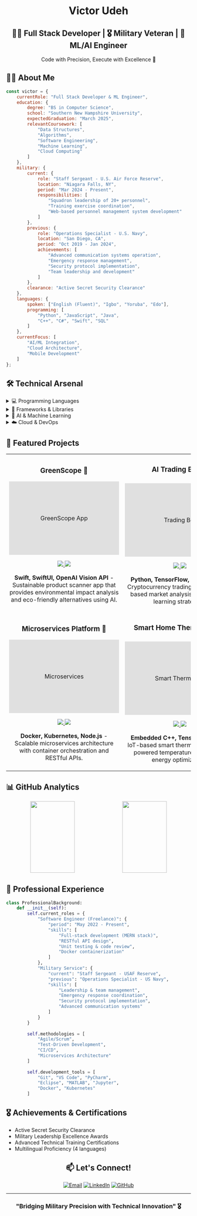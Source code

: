 <div align="center">
  
# Victor Udeh

## 👨‍💻 Full Stack Developer | 🎖️ Military Veteran | 🤖 ML/AI Engineer



Code with Precision, Execute with Excellence 🎯

</div>

## 👨‍💻 About Me
```javascript
const victor = {
    currentRole: "Full Stack Developer & ML Engineer",
    education: {
        degree: "BS in Computer Science",
        school: "Southern New Hampshire University",
        expectedGraduation: "March 2025",
        relevantCoursework: [
            "Data Structures",
            "Algorithms",
            "Software Engineering",
            "Machine Learning",
            "Cloud Computing"
        ]
    },
    military: {
        current: {
            role: "Staff Sergeant - U.S. Air Force Reserve",
            location: "Niagara Falls, NY",
            period: "Mar 2024 - Present",
            responsibilities: [
                "Squadron leadership of 20+ personnel",
                "Training exercise coordination",
                "Web-based personnel management system development"
            ]
        },
        previous: {
            role: "Operations Specialist - U.S. Navy",
            location: "San Diego, CA",
            period: "Oct 2019 - Jan 2024",
            achievements: [
                "Advanced communication systems operation",
                "Emergency response management",
                "Security protocol implementation",
                "Team leadership and development"
            ]
        },
        clearance: "Active Secret Security Clearance"
    },
    languages: {
        spoken: ["English (Fluent)", "Igbo", "Yoruba", "Edo"],
        programming: [
            "Python", "JavaScript", "Java", 
            "C++", "C#", "Swift", "SQL"
        ]
    },
    currentFocus: [
        "AI/ML Integration",
        "Cloud Architecture",
        "Mobile Development"
    ]
};
```

## 🛠️ Technical Arsenal

<details>
<summary>💻 Programming Languages</summary>
<br>
<p align="left">
  <img src="https://img.shields.io/badge/Python-3776AB?style=for-the-badge&logo=python&logoColor=white"/>
  <img src="https://img.shields.io/badge/JavaScript-F7DF1E?style=for-the-badge&logo=javascript&logoColor=black"/>
  <img src="https://img.shields.io/badge/TypeScript-007ACC?style=for-the-badge&logo=typescript&logoColor=white"/>
  <img src="https://img.shields.io/badge/Java-ED8B00?style=for-the-badge&logo=java&logoColor=white"/>
  <img src="https://img.shields.io/badge/C++-00599C?style=for-the-badge&logo=c%2B%2B&logoColor=white"/>
  <img src="https://img.shields.io/badge/C%23-239120?style=for-the-badge&logo=c-sharp&logoColor=white"/>
  <img src="https://img.shields.io/badge/Swift-FA7343?style=for-the-badge&logo=swift&logoColor=white"/>
  <img src="https://img.shields.io/badge/HTML5-E34F26?style=for-the-badge&logo=html5&logoColor=white"/>
  <img src="https://img.shields.io/badge/CSS3-1572B6?style=for-the-badge&logo=css3&logoColor=white"/>
  <img src="https://img.shields.io/badge/SQL-4479A1?style=for-the-badge&logo=mysql&logoColor=white"/>
</p>
</details>

<details>
<summary>🚀 Frameworks & Libraries</summary>
<br>
<p align="left">
  <img src="https://img.shields.io/badge/React-20232A?style=for-the-badge&logo=react&logoColor=61DAFB"/>
  <img src="https://img.shields.io/badge/Node.js-43853D?style=for-the-badge&logo=node.js&logoColor=white"/>
  <img src="https://img.shields.io/badge/Express-000000?style=for-the-badge&logo=express&logoColor=white"/>
  <img src="https://img.shields.io/badge/React_Native-20232A?style=for-the-badge&logo=react&logoColor=61DAFB"/>
  <img src="https://img.shields.io/badge/Flutter-02569B?style=for-the-badge&logo=flutter&logoColor=white"/>
  <img src="https://img.shields.io/badge/SwiftUI-000000?style=for-the-badge&logo=swift&logoColor=white"/>
  <img src="https://img.shields.io/badge/MongoDB-4EA94B?style=for-the-badge&logo=mongodb&logoColor=white"/>
  <img src="https://img.shields.io/badge/REST_APIs-FF6C37?style=for-the-badge&logo=postman&logoColor=white"/>
</p>
</details>

<details>
<summary>🧠 AI & Machine Learning</summary>
<br>
<p align="left">
  <img src="https://img.shields.io/badge/TensorFlow-FF6F00?style=for-the-badge&logo=tensorflow&logoColor=white"/>
  <img src="https://img.shields.io/badge/OpenAI-412991?style=for-the-badge&logo=openai&logoColor=white"/>
  <img src="https://img.shields.io/badge/GPT-412991?style=for-the-badge&logo=openai&logoColor=white"/>
  <img src="https://img.shields.io/badge/Computer_Vision-76B900?style=for-the-badge&logo=nvidia&logoColor=white"/>
  <img src="https://img.shields.io/badge/LLMs-FF6B6B?style=for-the-badge&logo=openai&logoColor=white"/>
</p>
</details>

<details>
<summary>☁️ Cloud & DevOps</summary>
<br>
<p align="left">
  <img src="https://img.shields.io/badge/Docker-2496ED?style=for-the-badge&logo=docker&logoColor=white"/>
  <img src="https://img.shields.io/badge/Kubernetes-326CE5?style=for-the-badge&logo=kubernetes&logoColor=white"/>
  <img src="https://img.shields.io/badge/AWS-232F3E?style=for-the-badge&logo=amazon-aws&logoColor=white"/>
  <img src="https://img.shields.io/badge/GCP-4285F4?style=for-the-badge&logo=google-cloud&logoColor=white"/>
  <img src="https://img.shields.io/badge/CI/CD-2088FF?style=for-the-badge&logo=github-actions&logoColor=white"/>
</p>
</details>

## 🌟 Featured Projects

<table>
  <tr>
    <td width="50%">
      <h3 align="center">GreenScope 🌿</h3>
      <div align="center">  
        <div style="width: 300px; height: 200px; background-color: #e0e0e0; display: flex; justify-content: center; align-items: center;">
          <span>GreenScope App</span>
        </div>
        <p>
          <a href="https://github.com/vhicktour/greenscope">
            <img src="https://img.shields.io/badge/Code-black?style=for-the-badge&logo=github"/>
          </a>  
          <a href="#">
            <img src="https://img.shields.io/badge/Demo-00C7B7?style=for-the-badge&logo=appstore"/>
          </a>
        </p>
        <p><strong>Swift, SwiftUI, OpenAI Vision API</strong> - Sustainable product scanner app that provides environmental impact analysis and eco-friendly alternatives using AI.</p>
      </div>
    </td>
    <td width="50%">
      <h3 align="center">AI Trading Bot 📈</h3>
      <div align="center">  
        <div style="width: 300px; height: 200px; background-color: #e0e0e0; display: flex; justify-content: center; align-items: center;">
          <span>Trading Bot</span>
        </div>
        <p>
          <a href="https://github.com/vhicktour/trading-bot">
            <img src="https://img.shields.io/badge/Code-black?style=for-the-badge&logo=github"/>
          </a>  
          <a href="https://trading-bot-demo.herokuapp.com">
            <img src="https://img.shields.io/badge/Demo-00C7B7?style=for-the-badge&logo=netlify"/>
          </a>
        </p>
        <p><strong>Python, TensorFlow, OpenAI API</strong> - Cryptocurrency trading bot with GPT-based market analysis and deep Q-learning strategies.</p>
      </div>
    </td>
  </tr>
  <tr>
    <td width="50%">
      <h3 align="center">Microservices Platform 🔄</h3>
      <div align="center">
        <div style="width: 300px; height: 200px; background-color: #e0e0e0; display: flex; justify-content: center; align-items: center;">
          <span>Microservices</span>
        </div>
        <p>
          <a href="https://github.com/vhicktour/microservices">
            <img src="https://img.shields.io/badge/Code-black?style=for-the-badge&logo=github"/>
          </a>
          <a href="https://microservices-demo.netlify.app">
            <img src="https://img.shields.io/badge/Demo-00C7B7?style=for-the-badge&logo=netlify"/>
          </a>
        </p>
        <p><strong>Docker, Kubernetes, Node.js</strong> - Scalable microservices architecture with container orchestration and RESTful APIs.</p>
      </div>
    </td>
    <td width="50%">
      <h3 align="center">Smart Home Thermostat 🏠</h3>
      <div align="center">
        <div style="width: 300px; height: 200px; background-color: #e0e0e0; display: flex; justify-content: center; align-items: center;">
          <span>Smart Thermostat</span>
        </div>
        <p>
          <a href="https://github.com/vhicktour/smart-thermostat">
            <img src="https://img.shields.io/badge/Code-black?style=for-the-badge&logo=github"/>
          </a>
          <a href="#">
            <img src="https://img.shields.io/badge/Demo-00C7B7?style=for-the-badge&logo=netlify"/>
          </a>
        </p>
        <p><strong>Embedded C++, TensorFlow Lite</strong> - IoT-based smart thermostat with ML-powered temperature control and energy optimization.</p>
      </div>
    </td>
  </tr>
</table>


## 📊 GitHub Analytics

<div align="center">
  <img width="49%" height="195px" src="https://github-readme-stats.vercel.app/api?username=vhicktour&show_icons=true&theme=radical&hide_border=true&include_all_commits=true&count_private=true"/>
  <img width="49%" height="195px" src="https://github-readme-streak-stats.herokuapp.com/?user=vhicktour&theme=radical&hide_border=true"/>
</div>

## 🎯 Professional Experience

```python
class ProfessionalBackground:
    def __init__(self):
        self.current_roles = {
            "Software Engineer (Freelance)": {
                "period": "May 2022 - Present",
                "skills": [
                    "Full-stack development (MERN stack)",
                    "RESTful API design",
                    "Unit testing & code review",
                    "Docker containerization"
                ]
            },
            "Military Service": {
                "current": "Staff Sergeant - USAF Reserve",
                "previous": "Operations Specialist - US Navy",
                "skills": [
                    "Leadership & team management",
                    "Emergency response coordination",
                    "Security protocol implementation",
                    "Advanced communication systems"
                ]
            }
        }
        
        self.methodologies = [
            "Agile/Scrum",
            "Test-Driven Development",
            "CI/CD",
            "Microservices Architecture"
        ]
        
        self.development_tools = [
            "Git", "VS Code", "PyCharm",
            "Eclipse", "MATLAB", "Jupyter",
            "Docker", "Kubernetes"
        ]
```

## 🎖️ Achievements & Certifications

- Active Secret Security Clearance
- Military Leadership Excellence Awards
- Advanced Technical Training Certifications
- Multilingual Proficiency (4 languages)

<div align="center">

## 📫 Let's Connect!

[![Email](https://img.shields.io/badge/Email-Victor.o.udeh@gmail.com-D14836?style=flat-square&logo=gmail&logoColor=white)](mailto:Victor.o.udeh@gmail.com)
[![LinkedIn](https://img.shields.io/badge/LinkedIn-victorudeh-0077B5?style=flat-square&logo=linkedin&logoColor=white)](https://www.linkedin.com/in/victorudeh)
[![GitHub](https://img.shields.io/badge/GitHub-vhicktour-100000?style=flat-square&logo=github&logoColor=white)](https://github.com/vhicktour)

---

### "Bridging Military Precision with Technical Innovation" 🎖️

</div>
